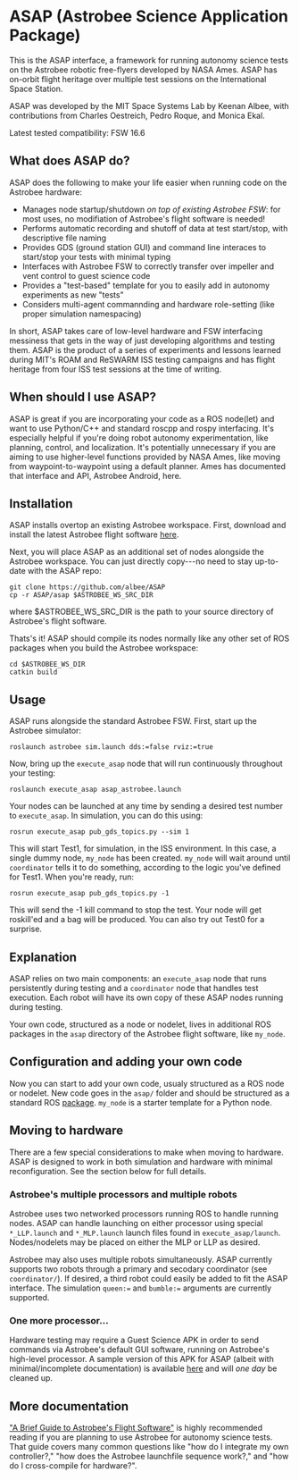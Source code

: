 # ASAP (Astrobee Science Application Package)
This is the ASAP interface, a framework for running autonomy science tests on the Astrobee robotic free-flyers developed by NASA Ames. ASAP has on-orbit flight heritage over multiple test sessions on the International Space Station.

ASAP was developed by the MIT Space Systems Lab by Keenan Albee, with contributions from Charles Oestreich, Pedro Roque, and Monica Ekal. 

Latest tested compatibility: FSW 16.6


## What does ASAP do?
ASAP does the following to make your life easier when running code on the Astrobee hardware:

- Manages node startup/shutdown *on top of existing Astrobee FSW*: for most uses, no modifiation of Astrobee's flight software is needed!
- Performs automatic recording and shutoff of data at test start/stop, with descriptive file naming
- Provides GDS (ground station GUI) and command line interaces to start/stop your tests with minimal typing
- Interfaces with Astrobee FSW to correctly transfer over impeller and vent control to guest science code
- Provides a "test-based" template for you to easily add in autonomy experiments as new "tests"
- Considers multi-agent commannding and hardware role-setting (like proper simulation namespacing)

In short, ASAP takes care of low-level hardware and FSW interfacing messiness that gets in the way of just developing algorithms and testing them. ASAP is the product of a series of experiments and lessons learned during MIT's ROAM and ReSWARM ISS testing campaigns and has flight heritage from four ISS test sessions at the time of writing.


## When should I use ASAP?
ASAP is great if you are incorporating your code as a ROS node(let) and want to use Python/C++ and standard roscpp and rospy interfacing. It's especially helpful if you're doing robot autonomy experimentation, like planning, control, and localization. It's potentially unnecessary if you are aiming to use higher-level functions provided by NASA Ames, like moving from waypoint-to-waypoint using a default planner. Ames has documented that interface and API, Astrobee Android, here.


## Installation
ASAP installs overtop an existing Astrobee workspace. First, download and install the latest Astrobee flight software [here](https://github.com/nasa/astrobee).

Next, you will place ASAP as an additional set of nodes alongside the Astrobee workspace. You can just directly copy---no need to stay up-to-date with the ASAP repo:

```
git clone https://github.com/albee/ASAP
cp -r ASAP/asap $ASTROBEE_WS_SRC_DIR
```

where $ASTROBEE_WS_SRC_DIR is the path to your source directory of Astrobee's flight software.

Thats's it! ASAP should compile its nodes normally like any other set of ROS packages when you build the Astrobee workspace:

```
cd $ASTROBEE_WS_DIR
catkin build
```


## Usage
ASAP runs alongside the standard Astrobee FSW. First, start up the Astrobee simulator:

`roslaunch astrobee sim.launch dds:=false rviz:=true`

Now, bring up the `execute_asap` node that will run continuously throughout your testing:

`roslaunch execute_asap asap_astrobee.launch`

Your nodes can be launched at any time by sending a desired test number to `execute_asap`. In simulation, you can do this using:

`rosrun execute_asap pub_gds_topics.py --sim 1`

This will start Test1, for simulation, in the ISS environment. In this case, a single dummy node, `my_node` has been created. `my_node` will wait around until `coordinator` tells it to do something, according to the logic you've defined for Test1. When you're ready, run:

`rosrun execute_asap pub_gds_topics.py -1`

This will send the -1 kill command to stop the test. Your node will get roskill'ed and a bag will be produced. You can also try out Test0 for a surprise.


## Explanation
ASAP relies on two main components: an `execute_asap` node that runs persistently during testing and a `coordinator` node that handles test execution. Each robot will have its own copy of these ASAP nodes running during testing.

Your own code, structured as a node or nodelet, lives in additional ROS packages in the `asap` directory of the Astrobee flight software, like `my_node`.


## Configuration and adding your own code
Now you can start to add your own code, usualy structured as a ROS node or nodelet. New code goes in the `asap/` folder and should be structured as a standard ROS [package](http://wiki.ros.org/Packages#:~:text=A%20ROS%20package%20is%20simply,and%20the%20unit%20of%20release.). `my_node` is a starter template for a Python node.


## Moving to hardware
There are a few special considerations to make when moving to hardware. ASAP is designed to work in both simulation and hardware with minimal reconfiguration. See the section below for full details.


### Astrobee's multiple processors and multiple robots

Astrobee uses two networked processors running ROS to handle running nodes. ASAP can handle launching on either processor using special `*_LLP.launch` and `*_MLP.launch` launch files found in `execute_asap/launch`. Nodes/nodelets may be placed on either the MLP or LLP as desired.

Astrobee may also uses multiple robots simultaneously. ASAP currently supports two robots through a primary and secodary coordinator (see `coordinator/`). If desired, a third robot could easily be added to fit the ASAP interface. The simulation `queen:=` and `bumble:=` arguments are currently supported.

### One more processor...

Hardware testing may require a Guest Science APK in order to send commands via Astrobee's default GUI software, running on Astrobee's high-level processor. A sample version of this APK for ASAP (albeit with minimal/incomplete documentation) is available [here](https://github.com/albee/astrobee_android_td) and will *one day* be cleaned up.

## More documentation

["A Brief Guide to Astrobee's Flight Software"](https://github.com/albee/a-brief-guide-to-astrobee) is highly recommended reading if you are planning to use Astrobee for autonomy science tests. That guide covers many common questions like "how do I integrate my own controller?," "how does the Astrobee launchfile sequence work?," and "how do I cross-compile for hardware?".



